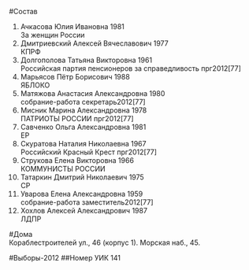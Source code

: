 #Состав
1. Ачкасова Юлия Ивановна 1981   
    За женщин России
2. Дмитриевский Алексей Вячеславович 1977   
    КПРФ
3. Долгополова Татьяна Викторовна 1961   
    Российская партия пенсионеров за справедливость
    прг2012[77]
4. Марьясов Пётр Борисович 1988   
    ЯБЛОКО
5. Матяжова Анастасия Александровна 1980   
    собрание-работа
    секретарь2012[77]
6. Мисник Марина Александровна 1978   
    ПАТРИОТЫ РОССИИ
    прг2012[77]
7. Савченко Ольга Александровна 1981   
    ЕР
8. Скуратова Наталия Николаевна 1967   
    Российский Красный Крест
    прг2012[77]
9. Струкова Елена Викторовна 1966   
    КОММУНИСТЫ РОССИИ
10. Татаркин Дмитрий Николаевич 1975   
    СР
11. Уварова Елена Александровна 1959   
    собрание-работа
    заместитель2012[77]
12. Хохлов Алексей Александрович 1987   
    ЛДПР

#Дома  
Кораблестроителей ул.,   46 (корпус 1). Морская наб.,   45.

#Выборы-2012
##Номер УИК
141
